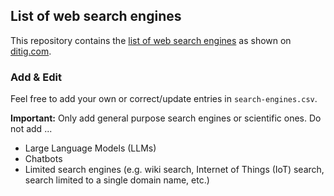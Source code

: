 ## List of web search engines

This repository contains the [list of web search engines](https://www.ditig.com/list-of-web-search-engines) as shown on [ditig.com](https://www.ditig.com/). 


### Add & Edit

Feel free to add your own or correct/update entries in `search-engines.csv`.

**Important:** Only add general purpose search engines or scientific ones. Do not add ...

* Large Language Models (LLMs)
* Chatbots
* Limited search engines (e.g. wiki search, Internet of Things (IoT) search, search limited to a single domain name, etc.)

